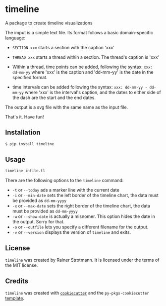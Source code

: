 # timeline

A package to create timeline visualizations

The imput is a simple text file. Its format follows a basic domain-specific language:

* `SECTION xxx` starts a section with the caption 'xxx'

* `THREAD xxx` starts a thread within a section. The thread's caption is 'xxx'

* Within a thread, time points can be added, following the syntax:
`xxx: dd-mm-yy` where 'xxx' is the caption and 'dd-mm-yy' is the date in the specified format.

* time intervals can be added following the syntax:
`xxx: dd-mm-yy - dd-mm-yy` where 'xxx' is the interval's caption, and the dates to either side of the dash are the start and the end dates.

The output is a svg file with the same name as the input file.

That's it. Have fun!

## Installation

```bash
$ pip install timeline
```

## Usage

```bash
timeline infile.tl
```

There are the following options to the `timeline` command:

* `-t` or `--today` ads a marker line with the current date
* `-i` or `--min-date` sets the left border of the timeline chart, the data must be provided as `dd-mm-yyyy`
* `-x` or `--max-date` sets the right border of the timeline chart, the data must be provided as `dd-mm-yyyy`
* `-w` or `--show-date` is actually a misnomer. This option hides the date in the output. Sorry for that.
* `-o` or `--outfile` lets you specify a different filename for the output.
* `-v` or `--version` displays the version of `timeline` and exits.


## License

`timeline` was created by Rainer Strotmann. It is licensed under the terms of the MIT license.

## Credits

`timeline` was created with [`cookiecutter`](https://cookiecutter.readthedocs.io/en/latest/) and the `py-pkgs-cookiecutter` [template](https://github.com/py-pkgs/py-pkgs-cookiecutter).
